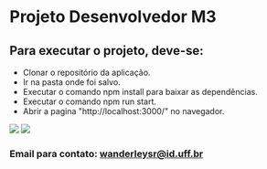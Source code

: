 # Projeto Desenvolvedor M3

## Para executar o projeto, deve-se:
 - Clonar o repositório da aplicação.
 - Ir na pasta onde foi salvo.
 - Executar o comando npm install para baixar as dependências.
 - Executar o comando npm run start.
 - Abrir a pagina "http://localhost:3000/" no navegador.

<img src="./img/desktopImg.PNG">
<img src="./img/mobileImg.PNG">

### Email para contato: wanderleysr@id.uff.br